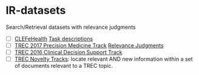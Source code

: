 # IR-datasets
Search/Retrieval datasets with relevance judgments

- [ ] [CLEFeHealth](https://github.com/CLEFeHealth) [Task descriptions](https://sites.google.com/site/clefehealth/tasks)
- [ ] [TREC 2017 Precision Medicine Track](http://www.trec-cds.org/2017.html) [Relevance Judgments](https://trec.nist.gov/data/precmed2017.html)
- [ ] [TREC 2016 Clinical Decision Support Track](http://www.trec-cds.org/2016.html)
- [ ] [TREC Novelty Tracks](https://trec.nist.gov/data/novelty.html): locate relevant AND new information within a set of documents relevant to a TREC topic.
